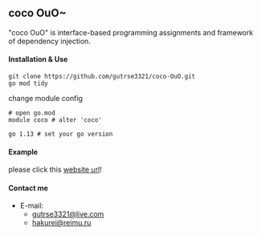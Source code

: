 ## coco OuO~
"coco OuO" is interface-based programming assignments and framework of dependency injection.

#### Installation & Use
```shell script
git clone https://github.com/gutrse3321/coco-OuO.git
go mod tidy
```
change module config
```shell script
# open go.mod
module coco # alter 'coco'

go 1.13 # set your go version
```

#### Example
please click this [website url](https://github.com/TohoOutsiders/web-marisa)!

#### Contact me
- E-mail:
    - gutrse3321@live.com
    - hakurei@reimu.ru